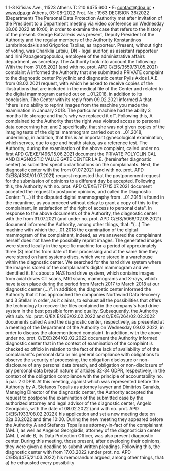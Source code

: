 1
1-3 Kifisias Ave., 11523 Athens
T: 210 6475 600 • E: contact@dpa.gr • www.dpa.gr
Athens, 03-08-2022
Prot. No.: 1963
DECISION 36/2022
(Department)
The Personal Data Protection Authority met after
invitation of the President to a Department meeting via video conference on
Wednesday 08.06.2022 at 10:00, in order to examine the case that
refers to the history of the present. George Batzalexis was present,
Deputy President of the Authority and the regular members of the Authority Konstantinos
Lambrinoudakis and Grigorios Tsolias, as rapporteur. Present, without right
of voting, was Chariklia Latsiu, DN - legal auditor, as assistant rapporteur and
Irini Papageorgopoulou, employee of the administrative affairs department, as
secretary.
The Authority took into account the following:
With the from 31.05.2021 (and with no. prot. APD C/EIS/3559/31.05.2021)
complaint A informed the Authority that she submitted a PRIVATE complaint to the diagnostic center
Polyclinic and diagnostic center Pylis Axios I.A.E. from 08.02.2021
request, with which he asked to receive copies of the illustrations that
are included in the medical file of the Center and related to the digital
mammogram carried out on ...01.2018, in addition to its conclusion. The
Center with its reply from 09.02.2021 informed A that: "there is no
ability to reprint images from the machine you made the
examination in January 2018. The particular machine had the ability
3 months file storage and that's why we replaced it
of". Following this, A complained to the Authority that the right was violated
access to personal data concerning her, and
2
specifically, that she was not given copies of the imaging tests
of the digital mammogram carried out on ...01.2018, underlining,
in addition, that this is an important gynecological examination, which
serves, due to age and health status, as a reference test.
The Authority, during the examination of the above complaint, called under no. first
APD C/EXE/1496/15.06.2021 document the PRIVATE POLYCLINICAL AND DIAGNOSTIC
VALUE GATE CENTER I.A.E. (hereinafter diagnostic center) as submitted
specific clarifications on the complainants. Next, the diagnostic
center with the from 01.07.2021 (and with no. prot. APD G/EIS/4330/01.07.2021) request
requested that the postponement request for the submission of opinions to a different day be accepted.
Following this, the Authority with no. prot. APD C/EXE/1717/15.07.2021 document
accepted the request to postpone opinions, and called the Diagnostic Center: "(...)
if the disputed digital mammography from ...01.2018 is found in the meantime,
as you proceed without delay to grant a copy of this to the complainant, in
satisfaction of the right of access to personal data".
In response to the above documents of the Authority, the diagnostic center with the
from 31.07.2021 (and under no. prot. APD C/EIS/5068/02.08.2021) document informed
the Authority, among other things, that: "(...) The machine with which the
...01.2018 the examination of the digital mammogram of the complainant, indeed,
as we answered the complainant herself does not have the possibility
reprint images. The generated images were stored locally in the
specific machine for a period of approximately three (3) months from
date of their processing and at the same time they were stored on hard systems
discs, which were stored in a warehouse within the diagnostic center.
We searched for the hard drive system where the image is stored
of the complainant's digital mammogram and we identified it. It's about
a NAS hard drive system, which contains images from axial drives
CT scans, MRI scans, mammograms and X-rays, which
have taken place during the period from March 2017 to
March 2018 at our diagnostic center (...)". In addition, the diagnostic center
informed the Authority that it has approached the companies Northwind Data Recovery and
3
Stellar in order, as it claims, to exhaust all the possibilities that
offers the technology to recover the files contained in the
company's hard drive system in the best possible form and quality.
Subsequently, the Authority with sub. No. prot. G/EX E/263/02.02.2022 and
C/EXE/264/02.02.2022 documents called A and the diagnostic center, respectively,
as presented at a meeting of the Department of the Authority on Wednesday
09.02.2022, in order to discuss the aforementioned complaint. In addition, with
the above under no. prot. C/EXE/264/02.02.2022 document the Authority informed
diagnostic center that in the context of examination of the complaint is checked
ex officio in relation to the fact of the lack of availability of
of the complainant's personal data or his general compliance with
obligations to observe the security of processing, the obligation
disclosure or non-disclosure of any personal data breach, and
obligation or non-disclosure of any personal data breach
nature of articles 32-34 GDPR, respectively, in the context of the obligation
compliance with the principle of accountability no. 5 par. 2 GDPR. At this meeting, against
which was represented before the Authority by A, Stefanos Topalis as attorney
lawyer and Dimitrios Ganakis, Managing Director of the diagnostic center,
the Authority accepted the request to postpone the examination of the submitted case
by the authorized attorney and legal advisor of the diagnostic center,
Angelo Georgiadis, with the date of 08.02.2022 (and with no. prot. APD
C/EIS/1933/08.02.2022)) his application and set a new meeting date on
02a.03.2022 and time 10:00. During the new meeting they appeared before the Authority
A and Stefanos Topalis as attorney-in-fact of the complainant (AM..),
as well as Angelos Georgiadis, attorney of the diagnostician
center (AM..), while B, its Data Protection Officer, was also present
diagnostic center.
During this meeting, those present, after developing their opinions,
they were given a deadline to submit written pleadings. Following this, the
diagnostic center with from 17.03.2022 (under prot. no. APD C/EIS/4475/21.03.2022)
his memorandum argued, among other things, that: a) he exhausted every possibility
